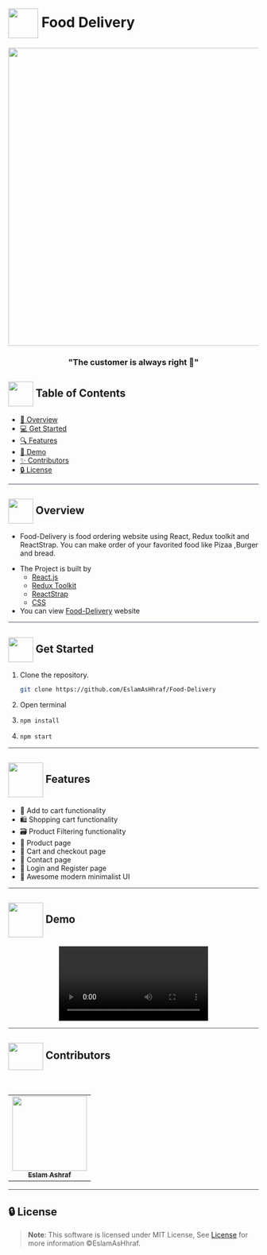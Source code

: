 # <img  align="center" width= 60px  src="https://media1.giphy.com/media/Pj19z6yzCpa1oQEvhe/giphy.gif?cid=ecf05e47ssf55s70xbvh6vb9eyw24e04t7vdxd5iwrj4gn8b&rid=giphy.gif&ct=s"> Food Delivery


<div align="center">

<img width=600px src="https://cdn.dribbble.com/users/330915/screenshots/2258772/4_ny_b.gif">

<div align="center"  width=10%>

### "The customer is always right 🎯"

</div>
</div>


## <img align= center width=50px height=50px src="https://thumbs.gfycat.com/HeftyDescriptiveChimneyswift-size_restricted.gif"> Table of Contents

- <a href ="#about"> 📙 Overview</a>
- <a href ="#Started"> 💻 Get Started</a>
- <a href ="#features"> 🔍 Features</a>
- <a href ="#Video"> 🎥 Demo</a>
- <a href ="#Contributors"> ✨ Contributors</a>
- <a href ="#License"> 🔒 License</a>
<hr style="background-color: #4b4c60"></hr>
<a id = "about"></a>

## <img align="center"  height =50px src="https://user-images.githubusercontent.com/71986226/154076110-1233d7a8-92c2-4d79-82c1-30e278aa518a.gif"> Overview

<ul>
 <li>

Food-Delivery is food ordering website using React, Redux toolkit and ReactStrap. You can make order of your favorited food like Pizaa ,Burger and bread. </li>

 <li> The Project is built by
 <ul>
    <li> <a href="https://reactjs.org/">React.js</a> </li>
    <li> <a href="https://redux-toolkit.js.org/">Redux Toolkit</a> </li>
    <li> <a href="https://reactstrap.github.io/">ReactStrap</a> </li>
    <li> <a href="https://en.wikipedia.org/wiki/CSS">CSS</a> </li>
   </ul>
   </li>
   <li>You can view <a href="https://eslamashhraf.github.io/Food-Delivery/">Food-Delivery</a> website</li>
</ul>
<hr style="background-color: #4b4c60"></hr>
<a id = "Started"></a>

## <img  align= center width=50px height=50px src="https://c.tenor.com/HgX89Yku5V4AAAAi/to-the-moon.gif"> Get Started

<ol>
<li>Clone the repository.

<br>

```sh
git clone https://github.com/EslamAsHhraf/Food-Delivery
```

</li>
<li>Open terminal</li>
<li>

```sh
npm install
```

</li>
<li>

```sh
npm start
```

</li>
</ol>

<hr style="background-color: #4b4c60"></hr>


<a id ="features"></a>

## <img  align= center width= 70px height =70px src="https://media1.giphy.com/media/NnSFnC428LRHaxUNzj/giphy.gif?cid=ecf05e47r1hlw9wrf1swakc9gxgn508lyzvbyzgp9i1iyvwl&rid=giphy.gif&ct=s"> Features  

- 🛒 Add to cart functionality
- 🛍️ Shopping cart functionality
- 🗃️ Product Filtering functionality
- 📄 Product page
- 📃 Cart and checkout page
- 🚧 Contact page
- 🙎 Login and Register page
- 🌇 Awesome modern minimalist UI


<hr style="background-color: #4b4c60"></hr>
<a id ="Video"></a>

## <img  align= center width= 70px height =70px src="https://img.genial.ly/5f91608064ad990c6ee12237/bd7195a3-a8bb-494b-8a6d-af48dd4deb4b.gif?genial&1643587200063"> Demo

<div  align="center">
<video src="https://user-images.githubusercontent.com/71986226/217370593-12ee5432-7ec3-4c95-bbe3-ebaa692532f5.mp4">
</video> 
</div>

<hr style="background-color: #4b4c60"></hr>
<a id ="Contributors"></a>

## <img align="center"   width= 70px height =55px src="https://user-images.githubusercontent.com/71986226/217372919-67bfb236-f9cb-4b8b-8b14-3e0d1d6d849e.mp4"> Contributors

<br>
<table >
  <tr>
        <td align="center"><a href="https://github.com/EslamAsHhraf"><img src="https://avatars.githubusercontent.com/u/71986226?v=4" width="150px;" alt=""/><br /><sub><b>Eslam Ashraf</b></sub></a><br /></td>
  </tr>
</table>

<hr style="background-color: #4b4c60"></hr>

<a id ="License"></a>

## 🔒 License

> **Note**: This software is licensed under MIT License, See [License](https://github.com/EslamAsHhraf/Food-Delivery/blob/main/LICENSE) for more information ©EslamAsHhraf.





